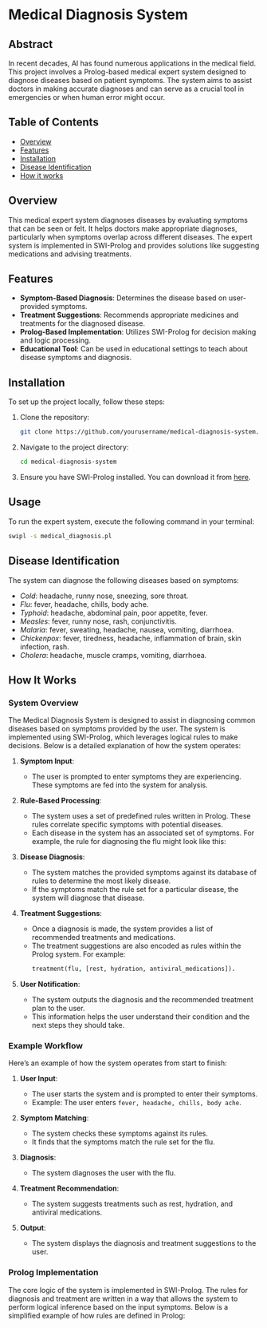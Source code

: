 # Medical Diagnosis System

## Abstract
In recent decades, AI has found numerous applications in the medical field. This project involves a Prolog-based medical expert system designed to diagnose diseases based on patient symptoms. The system aims to assist doctors in making accurate diagnoses and can serve as a crucial tool in emergencies or when human error might occur.

## Table of Contents
- [Overview](#overview)
- [Features](#features)
- [Installation](#installation)
- [Disease Identification](#disease-identification)
- [How it works](#how-it-works)

## Overview
This medical expert system diagnoses diseases by evaluating symptoms that can be seen or felt. It helps doctors make appropriate diagnoses, particularly when symptoms overlap across different diseases. The expert system is implemented in SWI-Prolog and provides solutions like suggesting medications and advising treatments.

## Features
- **Symptom-Based Diagnosis**: Determines the disease based on user-provided symptoms.
- **Treatment Suggestions**: Recommends appropriate medicines and treatments for the diagnosed disease.
- **Prolog-Based Implementation**: Utilizes SWI-Prolog for decision making and logic processing.
- **Educational Tool**: Can be used in educational settings to teach about disease symptoms and diagnosis.

## Installation
To set up the project locally, follow these steps:

1. Clone the repository:
    ```bash
    git clone https://github.com/yourusername/medical-diagnosis-system.git
    ```
2. Navigate to the project directory:
    ```bash
    cd medical-diagnosis-system
    ```
3. Ensure you have SWI-Prolog installed. You can download it from [here](https://www.swi-prolog.org/Download.html).

## Usage
To run the expert system, execute the following command in your terminal:
```bash
swipl -s medical_diagnosis.pl
```

## Disease Identification
The system can diagnose the following diseases based on symptoms:

- *Cold*: headache, runny nose, sneezing, sore throat.
- *Flu*: fever, headache, chills, body ache.
- *Typhoid*: headache, abdominal pain, poor appetite, fever.
- *Measles*: fever, runny nose, rash, conjunctivitis.
- *Malaria*: fever, sweating, headache, nausea, vomiting, diarrhoea.
- *Chickenpox*: fever, tiredness, headache, inflammation of brain, skin infection, rash.
- *Cholera*: headache, muscle cramps, vomiting, diarrhoea.


## How It Works

### System Overview
The Medical Diagnosis System is designed to assist in diagnosing common diseases based on symptoms provided by the user. The system is implemented using SWI-Prolog, which leverages logical rules to make decisions. Below is a detailed explanation of how the system operates:

1. **Symptom Input**:
    - The user is prompted to enter symptoms they are experiencing. These symptoms are fed into the system for analysis.

2. **Rule-Based Processing**:
    - The system uses a set of predefined rules written in Prolog. These rules correlate specific symptoms with potential diseases.
    - Each disease in the system has an associated set of symptoms. For example, the rule for diagnosing the flu might look like this:


3. **Disease Diagnosis**:
    - The system matches the provided symptoms against its database of rules to determine the most likely disease.
    - If the symptoms match the rule set for a particular disease, the system will diagnose that disease.

4. **Treatment Suggestions**:
    - Once a diagnosis is made, the system provides a list of recommended treatments and medications.
    - The treatment suggestions are also encoded as rules within the Prolog system. For example:
        ```prolog
        treatment(flu, [rest, hydration, antiviral_medications]).
        ```

5. **User Notification**:
    - The system outputs the diagnosis and the recommended treatment plan to the user.
    - This information helps the user understand their condition and the next steps they should take.

### Example Workflow
Here’s an example of how the system operates from start to finish:

1. **User Input**:
    - The user starts the system and is prompted to enter their symptoms.
    - Example: The user enters `fever, headache, chills, body ache`.

2. **Symptom Matching**:
    - The system checks these symptoms against its rules.
    - It finds that the symptoms match the rule set for the flu.

3. **Diagnosis**:
    - The system diagnoses the user with the flu.

4. **Treatment Recommendation**:
    - The system suggests treatments such as rest, hydration, and antiviral medications.

5. **Output**:
    - The system displays the diagnosis and treatment suggestions to the user.

### Prolog Implementation
The core logic of the system is implemented in SWI-Prolog. The rules for diagnosis and treatment are written in a way that allows the system to perform logical inference based on the input symptoms. Below is a simplified example of how rules are defined in Prolog:

